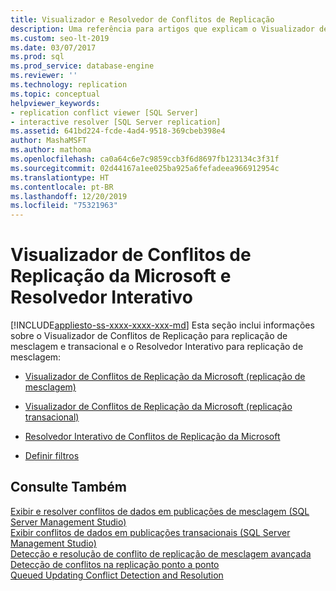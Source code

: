```yaml
---
title: Visualizador e Resolvedor de Conflitos de Replicação
description: Uma referência para artigos que explicam o Visualizador de Conflitos de Replicação da Microsoft e o Resolvedor Interativo de Conflitos de Replicação da Microsoft para SQL Server.
ms.custom: seo-lt-2019
ms.date: 03/07/2017
ms.prod: sql
ms.prod_service: database-engine
ms.reviewer: ''
ms.technology: replication
ms.topic: conceptual
helpviewer_keywords:
- replication conflict viewer [SQL Server]
- interactive resolver [SQL Server replication]
ms.assetid: 641bd224-fcde-4ad4-9518-369cbeb398e4
author: MashaMSFT
ms.author: mathoma
ms.openlocfilehash: ca0a64c6e7c9859ccb3f6d8697fb123134c3f31f
ms.sourcegitcommit: 02d44167a1ee025ba925a6fefadeea966912954c
ms.translationtype: HT
ms.contentlocale: pt-BR
ms.lasthandoff: 12/20/2019
ms.locfileid: "75321963"
---
```

# <a name="microsoft-replication-conflict-viewer-and-interactive-resolver"></a>Visualizador de Conflitos de Replicação da Microsoft e Resolvedor Interativo
[!INCLUDE[appliesto-ss-xxxx-xxxx-xxx-md](../../includes/appliesto-ss-xxxx-xxxx-xxx-md.md)]
  Esta seção inclui informações sobre o Visualizador de Conflitos de Replicação para replicação de mesclagem e transacional e o Resolvedor Interativo para replicação de mesclagem:  
  
-   [Visualizador de Conflitos de Replicação da Microsoft &#40;replicação de mesclagem&#41;](../../relational-databases/replication/microsoft-replication-conflict-viewer-merge-replication.md)  
  
-   [Visualizador de Conflitos de Replicação da Microsoft &#40;replicação transacional&#41;](../../relational-databases/replication/microsoft-replication-conflict-viewer-transactional-replication.md)  
  
-   [Resolvedor Interativo de Conflitos de Replicação da Microsoft](../../relational-databases/replication/microsoft-replication-interactive-conflict-resolver.md)  
  
-   [Definir filtros](../../relational-databases/replication/define-filters.md)  
  
## <a name="see-also"></a>Consulte Também  
 [Exibir e resolver conflitos de dados em publicações de mesclagem &#40;SQL Server Management Studio&#41;](../../relational-databases/replication/view-and-resolve-data-conflicts-for-merge-publications.md)   
 [Exibir conflitos de dados em publicações transacionais &#40;SQL Server Management Studio&#41;](../../relational-databases/replication/view-data-conflicts-for-transactional-publications-sql-server-management-studio.md)   
 [Detecção e resolução de conflito de replicação de mesclagem avançada](../../relational-databases/replication/merge/advanced-merge-replication-conflict-detection-and-resolution.md)   
 [Detecção de conflitos na replicação ponto a ponto](../../relational-databases/replication/transactional/peer-to-peer-conflict-detection-in-peer-to-peer-replication.md)   
 [Queued Updating Conflict Detection and Resolution](../../relational-databases/replication/transactional/updatable-subscriptions-queued-updating-conflict-resolution.md)   
  
  
